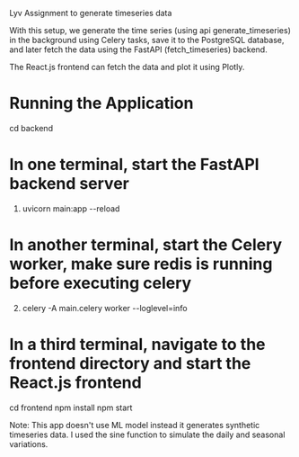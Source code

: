 Lyv Assignment to generate timeseries data

With this setup, we generate the time series (using api generate_timeseries) in the background using Celery tasks, save it to the PostgreSQL database, and later fetch the data using the FastAPI (fetch_timeseries) backend.

The React.js frontend can fetch the data and plot it using Plotly.


# Running the Application
cd backend
# In one terminal, start the FastAPI backend server
1) uvicorn main:app --reload
# In another terminal, start the Celery worker, make sure redis is running before executing celery
2) celery -A main.celery worker --loglevel=info

# In a third terminal, navigate to the frontend directory and start the React.js frontend
cd frontend
npm install
npm start

Note: This app doesn't use ML model instead it generates synthetic timeseries data. I used the sine function to simulate the daily and seasonal variations.
